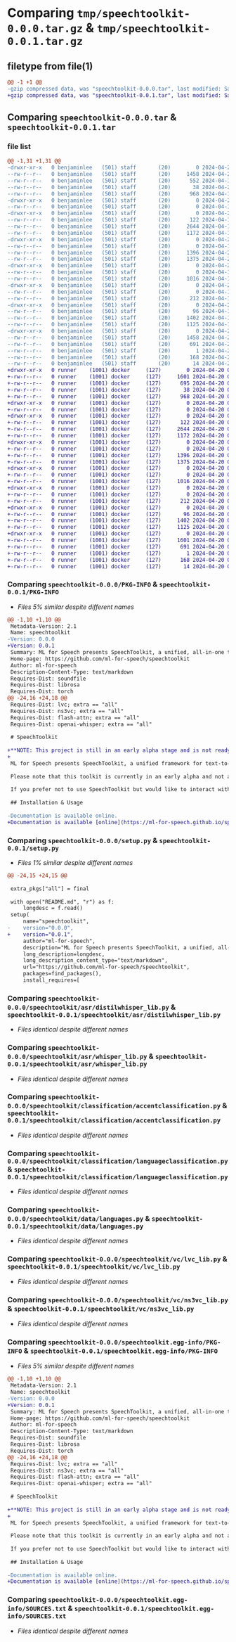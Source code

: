 # Comparing `tmp/speechtoolkit-0.0.0.tar.gz` & `tmp/speechtoolkit-0.0.1.tar.gz`

## filetype from file(1)

```diff
@@ -1 +1 @@
-gzip compressed data, was "speechtoolkit-0.0.0.tar", last modified: Sat Apr 20 00:40:40 2024, max compression
+gzip compressed data, was "speechtoolkit-0.0.1.tar", last modified: Sat Apr 20 00:49:22 2024, max compression
```

## Comparing `speechtoolkit-0.0.0.tar` & `speechtoolkit-0.0.1.tar`

### file list

```diff
@@ -1,31 +1,31 @@
-drwxr-xr-x   0 benjaminlee   (501) staff       (20)        0 2024-04-20 00:40:40.482674 speechtoolkit-0.0.0/
--rw-r--r--   0 benjaminlee   (501) staff       (20)     1458 2024-04-20 00:40:40.482163 speechtoolkit-0.0.0/PKG-INFO
--rw-r--r--   0 benjaminlee   (501) staff       (20)      552 2024-04-19 21:48:37.000000 speechtoolkit-0.0.0/README.md
--rw-r--r--   0 benjaminlee   (501) staff       (20)       38 2024-04-20 00:40:40.482799 speechtoolkit-0.0.0/setup.cfg
--rw-r--r--   0 benjaminlee   (501) staff       (20)      968 2024-04-19 23:37:03.000000 speechtoolkit-0.0.0/setup.py
-drwxr-xr-x   0 benjaminlee   (501) staff       (20)        0 2024-04-20 00:40:40.475134 speechtoolkit-0.0.0/speechtoolkit/
--rw-r--r--   0 benjaminlee   (501) staff       (20)        0 2024-04-19 20:24:21.000000 speechtoolkit-0.0.0/speechtoolkit/__init__.py
-drwxr-xr-x   0 benjaminlee   (501) staff       (20)        0 2024-04-20 00:40:40.477384 speechtoolkit-0.0.0/speechtoolkit/asr/
--rw-r--r--   0 benjaminlee   (501) staff       (20)      122 2024-04-19 23:40:34.000000 speechtoolkit-0.0.0/speechtoolkit/asr/__init__.py
--rw-r--r--   0 benjaminlee   (501) staff       (20)     2644 2024-04-19 23:51:08.000000 speechtoolkit-0.0.0/speechtoolkit/asr/distilwhisper_lib.py
--rw-r--r--   0 benjaminlee   (501) staff       (20)     1172 2024-04-19 23:51:08.000000 speechtoolkit-0.0.0/speechtoolkit/asr/whisper_lib.py
-drwxr-xr-x   0 benjaminlee   (501) staff       (20)        0 2024-04-20 00:40:40.479135 speechtoolkit-0.0.0/speechtoolkit/classification/
--rw-r--r--   0 benjaminlee   (501) staff       (20)        0 2024-04-19 22:18:51.000000 speechtoolkit-0.0.0/speechtoolkit/classification/__init__.py
--rw-r--r--   0 benjaminlee   (501) staff       (20)     1396 2024-04-20 00:09:10.000000 speechtoolkit-0.0.0/speechtoolkit/classification/accentclassification.py
--rw-r--r--   0 benjaminlee   (501) staff       (20)     1375 2024-04-20 00:07:07.000000 speechtoolkit-0.0.0/speechtoolkit/classification/languageclassification.py
-drwxr-xr-x   0 benjaminlee   (501) staff       (20)        0 2024-04-20 00:40:40.479684 speechtoolkit-0.0.0/speechtoolkit/data/
--rw-r--r--   0 benjaminlee   (501) staff       (20)        0 2024-04-19 22:23:23.000000 speechtoolkit-0.0.0/speechtoolkit/data/__init__.py
--rw-r--r--   0 benjaminlee   (501) staff       (20)     1016 2024-04-19 22:22:41.000000 speechtoolkit-0.0.0/speechtoolkit/data/languages.py
-drwxr-xr-x   0 benjaminlee   (501) staff       (20)        0 2024-04-20 00:40:40.480145 speechtoolkit-0.0.0/speechtoolkit/utils/
--rw-r--r--   0 benjaminlee   (501) staff       (20)        0 2024-04-19 22:23:26.000000 speechtoolkit-0.0.0/speechtoolkit/utils/__init__.py
--rw-r--r--   0 benjaminlee   (501) staff       (20)      212 2024-04-19 23:17:11.000000 speechtoolkit-0.0.0/speechtoolkit/utils/device.py
-drwxr-xr-x   0 benjaminlee   (501) staff       (20)        0 2024-04-20 00:40:40.480835 speechtoolkit-0.0.0/speechtoolkit/vc/
--rw-r--r--   0 benjaminlee   (501) staff       (20)       96 2024-04-19 23:17:11.000000 speechtoolkit-0.0.0/speechtoolkit/vc/__init__.py
--rw-r--r--   0 benjaminlee   (501) staff       (20)     1402 2024-04-19 23:42:52.000000 speechtoolkit-0.0.0/speechtoolkit/vc/lvc_lib.py
--rw-r--r--   0 benjaminlee   (501) staff       (20)     1125 2024-04-19 23:42:52.000000 speechtoolkit-0.0.0/speechtoolkit/vc/ns3vc_lib.py
-drwxr-xr-x   0 benjaminlee   (501) staff       (20)        0 2024-04-20 00:40:40.476301 speechtoolkit-0.0.0/speechtoolkit.egg-info/
--rw-r--r--   0 benjaminlee   (501) staff       (20)     1458 2024-04-20 00:40:40.000000 speechtoolkit-0.0.0/speechtoolkit.egg-info/PKG-INFO
--rw-r--r--   0 benjaminlee   (501) staff       (20)      691 2024-04-20 00:40:40.000000 speechtoolkit-0.0.0/speechtoolkit.egg-info/SOURCES.txt
--rw-r--r--   0 benjaminlee   (501) staff       (20)        1 2024-04-20 00:40:40.000000 speechtoolkit-0.0.0/speechtoolkit.egg-info/dependency_links.txt
--rw-r--r--   0 benjaminlee   (501) staff       (20)      168 2024-04-20 00:40:40.000000 speechtoolkit-0.0.0/speechtoolkit.egg-info/requires.txt
--rw-r--r--   0 benjaminlee   (501) staff       (20)       14 2024-04-20 00:40:40.000000 speechtoolkit-0.0.0/speechtoolkit.egg-info/top_level.txt
+drwxr-xr-x   0 runner    (1001) docker     (127)        0 2024-04-20 00:49:22.415701 speechtoolkit-0.0.1/
+-rw-r--r--   0 runner    (1001) docker     (127)     1601 2024-04-20 00:49:22.415701 speechtoolkit-0.0.1/PKG-INFO
+-rw-r--r--   0 runner    (1001) docker     (127)      695 2024-04-20 00:49:05.000000 speechtoolkit-0.0.1/README.md
+-rw-r--r--   0 runner    (1001) docker     (127)       38 2024-04-20 00:49:22.415701 speechtoolkit-0.0.1/setup.cfg
+-rw-r--r--   0 runner    (1001) docker     (127)      968 2024-04-20 00:49:05.000000 speechtoolkit-0.0.1/setup.py
+drwxr-xr-x   0 runner    (1001) docker     (127)        0 2024-04-20 00:49:22.411701 speechtoolkit-0.0.1/speechtoolkit/
+-rw-r--r--   0 runner    (1001) docker     (127)        0 2024-04-20 00:49:05.000000 speechtoolkit-0.0.1/speechtoolkit/__init__.py
+drwxr-xr-x   0 runner    (1001) docker     (127)        0 2024-04-20 00:49:22.411701 speechtoolkit-0.0.1/speechtoolkit/asr/
+-rw-r--r--   0 runner    (1001) docker     (127)      122 2024-04-20 00:49:05.000000 speechtoolkit-0.0.1/speechtoolkit/asr/__init__.py
+-rw-r--r--   0 runner    (1001) docker     (127)     2644 2024-04-20 00:49:05.000000 speechtoolkit-0.0.1/speechtoolkit/asr/distilwhisper_lib.py
+-rw-r--r--   0 runner    (1001) docker     (127)     1172 2024-04-20 00:49:05.000000 speechtoolkit-0.0.1/speechtoolkit/asr/whisper_lib.py
+drwxr-xr-x   0 runner    (1001) docker     (127)        0 2024-04-20 00:49:22.411701 speechtoolkit-0.0.1/speechtoolkit/classification/
+-rw-r--r--   0 runner    (1001) docker     (127)        0 2024-04-20 00:49:05.000000 speechtoolkit-0.0.1/speechtoolkit/classification/__init__.py
+-rw-r--r--   0 runner    (1001) docker     (127)     1396 2024-04-20 00:49:05.000000 speechtoolkit-0.0.1/speechtoolkit/classification/accentclassification.py
+-rw-r--r--   0 runner    (1001) docker     (127)     1375 2024-04-20 00:49:05.000000 speechtoolkit-0.0.1/speechtoolkit/classification/languageclassification.py
+drwxr-xr-x   0 runner    (1001) docker     (127)        0 2024-04-20 00:49:22.411701 speechtoolkit-0.0.1/speechtoolkit/data/
+-rw-r--r--   0 runner    (1001) docker     (127)        0 2024-04-20 00:49:05.000000 speechtoolkit-0.0.1/speechtoolkit/data/__init__.py
+-rw-r--r--   0 runner    (1001) docker     (127)     1016 2024-04-20 00:49:05.000000 speechtoolkit-0.0.1/speechtoolkit/data/languages.py
+drwxr-xr-x   0 runner    (1001) docker     (127)        0 2024-04-20 00:49:22.415701 speechtoolkit-0.0.1/speechtoolkit/utils/
+-rw-r--r--   0 runner    (1001) docker     (127)        0 2024-04-20 00:49:05.000000 speechtoolkit-0.0.1/speechtoolkit/utils/__init__.py
+-rw-r--r--   0 runner    (1001) docker     (127)      212 2024-04-20 00:49:05.000000 speechtoolkit-0.0.1/speechtoolkit/utils/device.py
+drwxr-xr-x   0 runner    (1001) docker     (127)        0 2024-04-20 00:49:22.415701 speechtoolkit-0.0.1/speechtoolkit/vc/
+-rw-r--r--   0 runner    (1001) docker     (127)       96 2024-04-20 00:49:05.000000 speechtoolkit-0.0.1/speechtoolkit/vc/__init__.py
+-rw-r--r--   0 runner    (1001) docker     (127)     1402 2024-04-20 00:49:05.000000 speechtoolkit-0.0.1/speechtoolkit/vc/lvc_lib.py
+-rw-r--r--   0 runner    (1001) docker     (127)     1125 2024-04-20 00:49:05.000000 speechtoolkit-0.0.1/speechtoolkit/vc/ns3vc_lib.py
+drwxr-xr-x   0 runner    (1001) docker     (127)        0 2024-04-20 00:49:22.415701 speechtoolkit-0.0.1/speechtoolkit.egg-info/
+-rw-r--r--   0 runner    (1001) docker     (127)     1601 2024-04-20 00:49:22.000000 speechtoolkit-0.0.1/speechtoolkit.egg-info/PKG-INFO
+-rw-r--r--   0 runner    (1001) docker     (127)      691 2024-04-20 00:49:22.000000 speechtoolkit-0.0.1/speechtoolkit.egg-info/SOURCES.txt
+-rw-r--r--   0 runner    (1001) docker     (127)        1 2024-04-20 00:49:22.000000 speechtoolkit-0.0.1/speechtoolkit.egg-info/dependency_links.txt
+-rw-r--r--   0 runner    (1001) docker     (127)      168 2024-04-20 00:49:22.000000 speechtoolkit-0.0.1/speechtoolkit.egg-info/requires.txt
+-rw-r--r--   0 runner    (1001) docker     (127)       14 2024-04-20 00:49:22.000000 speechtoolkit-0.0.1/speechtoolkit.egg-info/top_level.txt
```

### Comparing `speechtoolkit-0.0.0/PKG-INFO` & `speechtoolkit-0.0.1/PKG-INFO`

 * *Files 5% similar despite different names*

```diff
@@ -1,10 +1,10 @@
 Metadata-Version: 2.1
 Name: speechtoolkit
-Version: 0.0.0
+Version: 0.0.1
 Summary: ML for Speech presents SpeechToolkit, a unified, all-in-one toolkit for TTS, ASR, VC, & other models.
 Home-page: https://github.com/ml-for-speech/speechtoolkit
 Author: ml-for-speech
 Description-Content-Type: text/markdown
 Requires-Dist: soundfile
 Requires-Dist: librosa
 Requires-Dist: torch
@@ -24,16 +24,18 @@
 Requires-Dist: lvc; extra == "all"
 Requires-Dist: ns3vc; extra == "all"
 Requires-Dist: flash-attn; extra == "all"
 Requires-Dist: openai-whisper; extra == "all"
 
 # SpeechToolkit
 
+**NOTE: This project is still in an early alpha stage and is not ready for production yet.**
+
 ML for Speech presents SpeechToolkit, a unified framework for text-to-speech, voice conversion, automatic speech recognition, audio classification, voice activity detection, and more!
 
 Please note that this toolkit is currently in an early alpha and not all features have been implemented.
 
 If you prefer not to use SpeechToolkit but would like to interact with models individually and separately, please check out the [ML for Speech](https://github.com/ml-for-speech) page.
 
 ## Installation & Usage
 
-Documentation is available online.
+Documentation is available [online](https://ml-for-speech.github.io/speechtoolkit).
```

### Comparing `speechtoolkit-0.0.0/setup.py` & `speechtoolkit-0.0.1/setup.py`

 * *Files 1% similar despite different names*

```diff
@@ -24,15 +24,15 @@
 
 extra_pkgs["all"] = final
 
 with open("README.md", "r") as f:
     longdesc = f.read()
 setup(
     name="speechtoolkit",
-    version="0.0.0",
+    version="0.0.1",
     author="ml-for-speech",
     description="ML for Speech presents SpeechToolkit, a unified, all-in-one toolkit for TTS, ASR, VC, & other models.",
     long_description=longdesc,
     long_description_content_type="text/markdown",
     url="https://github.com/ml-for-speech/speechtoolkit",
     packages=find_packages(),
     install_requires=[
```

### Comparing `speechtoolkit-0.0.0/speechtoolkit/asr/distilwhisper_lib.py` & `speechtoolkit-0.0.1/speechtoolkit/asr/distilwhisper_lib.py`

 * *Files identical despite different names*

### Comparing `speechtoolkit-0.0.0/speechtoolkit/asr/whisper_lib.py` & `speechtoolkit-0.0.1/speechtoolkit/asr/whisper_lib.py`

 * *Files identical despite different names*

### Comparing `speechtoolkit-0.0.0/speechtoolkit/classification/accentclassification.py` & `speechtoolkit-0.0.1/speechtoolkit/classification/accentclassification.py`

 * *Files identical despite different names*

### Comparing `speechtoolkit-0.0.0/speechtoolkit/classification/languageclassification.py` & `speechtoolkit-0.0.1/speechtoolkit/classification/languageclassification.py`

 * *Files identical despite different names*

### Comparing `speechtoolkit-0.0.0/speechtoolkit/data/languages.py` & `speechtoolkit-0.0.1/speechtoolkit/data/languages.py`

 * *Files identical despite different names*

### Comparing `speechtoolkit-0.0.0/speechtoolkit/vc/lvc_lib.py` & `speechtoolkit-0.0.1/speechtoolkit/vc/lvc_lib.py`

 * *Files identical despite different names*

### Comparing `speechtoolkit-0.0.0/speechtoolkit/vc/ns3vc_lib.py` & `speechtoolkit-0.0.1/speechtoolkit/vc/ns3vc_lib.py`

 * *Files identical despite different names*

### Comparing `speechtoolkit-0.0.0/speechtoolkit.egg-info/PKG-INFO` & `speechtoolkit-0.0.1/speechtoolkit.egg-info/PKG-INFO`

 * *Files 5% similar despite different names*

```diff
@@ -1,10 +1,10 @@
 Metadata-Version: 2.1
 Name: speechtoolkit
-Version: 0.0.0
+Version: 0.0.1
 Summary: ML for Speech presents SpeechToolkit, a unified, all-in-one toolkit for TTS, ASR, VC, & other models.
 Home-page: https://github.com/ml-for-speech/speechtoolkit
 Author: ml-for-speech
 Description-Content-Type: text/markdown
 Requires-Dist: soundfile
 Requires-Dist: librosa
 Requires-Dist: torch
@@ -24,16 +24,18 @@
 Requires-Dist: lvc; extra == "all"
 Requires-Dist: ns3vc; extra == "all"
 Requires-Dist: flash-attn; extra == "all"
 Requires-Dist: openai-whisper; extra == "all"
 
 # SpeechToolkit
 
+**NOTE: This project is still in an early alpha stage and is not ready for production yet.**
+
 ML for Speech presents SpeechToolkit, a unified framework for text-to-speech, voice conversion, automatic speech recognition, audio classification, voice activity detection, and more!
 
 Please note that this toolkit is currently in an early alpha and not all features have been implemented.
 
 If you prefer not to use SpeechToolkit but would like to interact with models individually and separately, please check out the [ML for Speech](https://github.com/ml-for-speech) page.
 
 ## Installation & Usage
 
-Documentation is available online.
+Documentation is available [online](https://ml-for-speech.github.io/speechtoolkit).
```

### Comparing `speechtoolkit-0.0.0/speechtoolkit.egg-info/SOURCES.txt` & `speechtoolkit-0.0.1/speechtoolkit.egg-info/SOURCES.txt`

 * *Files identical despite different names*

